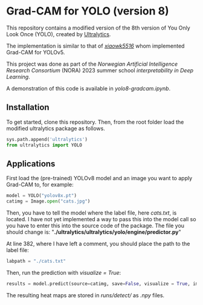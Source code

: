 # Grad-CAM for YOLO (version 8)

This repository contains a modified version of the 8th version of You Only Look Once (YOLO), created by [Ultralytics](https://github.com/ultralytics/ultralytics/). 

The implementation is similar to that of [_xiaowk5516_](https://github.com/ultralytics/yolov5/issues/5863) whom implemented Grad-CAM for YOLOv5. 

This project was done as part of the _Norwegian Artificial Intelligence Research Consortium_ (NORA) 2023 summer school _interpretability in Deep Learning_.

A demonstration of this code is available in _yolo8-gradcam.ipynb_. 

## Installation

To get started, clone this repository. Then, from the root folder load the modified ultralytics package as follows. 
```python
sys.path.append('ultralytics')
from ultralytics import YOLO
```

## Applications

First load the (pre-trained) YOLOv8 model and an image you want to apply Grad-CAM to, for example:
```python
model = YOLO("yolov8x.pt")
catimg = Image.open("cats.jpg")
```

Then, you have to tell the model where the label file, here _cats.txt_, is located. I have not yet implemented a way to pass this into the model call so you have to enter this into the source code of the package. The file you should change is:
"__./ultralytics/ultralytics/yolo/engine/predictor.py__" 

At line 382, where I have left a comment, you should place the path to the label file:
```python
labpath = "./cats.txt"
```

Then, run the prediction with _visualize = True_:
```python
results = model.predict(source=catimg, save=False, visualize = True, imgsz=1280)
```

The resulting heat maps are stored in _runs/detect/_ as _.npy_ files. 



